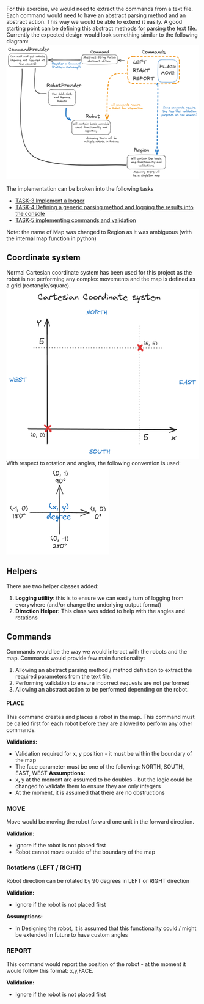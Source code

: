 For this exercise, we would need to extract the commands from a text file. Each command would need to have an abstract parsing method and an abstract action. This way we would be able to extend it easily. A good starting point can be defining this abstract methods for parsing the text file. Currently the expected design would look something similar to the following diagram:
![Updated Diagram](/Docs/Images/Updated%20Diagram.png)

The implementation can be broken into the following tasks
- [TASK-3 Implement a logger](/Docs/Version%200.1.0/TASK-3%20Implement%20a%20logger.md)
- [TASK-4 Defining a generic parsing method and logging the results into the console](/Docs/Version%200.1.0/TASK-4%20Defining%20a%20generic%20parsing%20method%20and%20logging%20the%20results%20into%20the%20console.md)
- [TASK-5 implementing commands and validation](/Docs/Version%200.1.0/TASK-5%20implementing%20commands%20and%20validation.md)

Note: the name of Map was changed to Region as it was ambiguous (with the internal map function in python)
## Coordinate system
Normal Cartesian coordinate system has been used for this project as the robot is not performing any complex movements and the map is defined as a grid (rectangle/square).
![Cartesian Coordinate System](/Docs/Images/Cartesian%20Coordinate%20System.png)
With respect to rotation and angles, the following convention is used:
![Angles and units](/Docs/Images/Angles%20and%20units.png)

## Helpers
There are two helper classes added: 
1. **Logging utility**: this is to ensure we can easily turn of logging from everywhere (and/or change the underlying output format)
2. **Direction Helper:** This class was added to help with the angles and rotations
## Commands
Commands would be the way we would interact with the robots and the map. Commands would provide few main functionality:
1. Allowing an abstract parsing method / method definition to extract the required parameters from the text file.
2. Performing validation to ensure incorrect requests are not performed
3. Allowing an abstract action to be performed depending on the robot.
#### PLACE
This command creates and places a robot in the map. This command must be called first for each robot before they are allowed to perform any other commands.

**Validations:**
- Validation required for x, y position - it must be within the boundary of the map
- The face parameter must be one of the following: NORTH, SOUTH, EAST, WEST
**Assumptions:** 
- x, y at the moment are assumed to be doubles - but the logic could be changed to validate them to ensure they are only integers
- At the moment, it is assumed that there are no obstructions 
### MOVE
Move would be moving the robot forward one unit in the forward direction.

**Validation:** 
- Ignore if the robot is not placed first
- Robot cannot move outside of the boundary of the map
### Rotations (LEFT / RIGHT)
Robot direction can be rotated by 90 degrees in LEFT or RIGHT direction

**Validation:** 
- Ignore if the robot is not placed first

**Assumptions:**
- In Designing the robot, it is assumed that this functionality could / might be extended in future to have custom angles
### REPORT
This command would report the position of the robot - at the moment it would follow this format: x,y,FACE.

**Validation:** 
- Ignore if the robot is not placed first